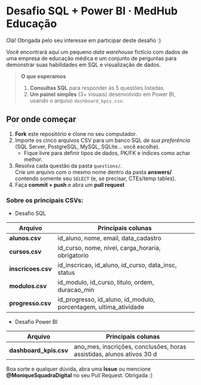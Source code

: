 # Desafio SQL + Power BI · MedHub Educação

Olá! Obrigada pelo seu interesse em participar deste desafio :) 

Você encontrará aqui um pequeno _data warehouse_ fictício com dados de uma empresa de educação médica e um conjunto de perguntas para demonstrar suas habilidades em SQL e visualização de dados.

> **O que esperamos**  
> 1. **Consultas SQL** para responder às 5 questões listadas.  
> 2. **Um painel simples** (3+ visuais) desenvolvido em Power BI, usando o arquivo `dashboard_kpis.csv`.


## Por onde começar

1. **Fork** este repositório e clone no seu computador.
2. Importe os cinco arquivos CSV para um banco SQL *de sua preferência*  
   (SQL Server, PostgreSQL, MySQL, SQLite… você escolhe).
   - Fique livre para definir tipos de dados, PK/FK e índices como achar melhor.
3. Resolva cada questão da pasta `questions/`.  
   Crie um arquivo com o mesmo nome dentro da pasta **answers/** contendo somente seu `SELECT` (e, se precisar, CTEs/temp tables).
4. Faça **commit + push** e abra um **pull request**


### Sobre os principais CSVs:

- Desafio SQL
  
| Arquivo | Principais colunas |
|---------|-------------------|
| **alunos.csv** | id_aluno, nome, email, data_cadastro |
| **cursos.csv** | id_curso, nome, nível, carga_horaria, obrigatorio |
| **inscricoes.csv** | id_inscricao, id_aluno, id_curso, data_insc, status |
| **modulos.csv** | id_modulo, id_curso, titulo, ordem, duracao_min |
| **progresso.csv** | id_progresso, id_aluno, id_modulo, porcentagem, ultima_atividade |

- Desafio Power BI
  
| Arquivo | Principais colunas |
|---------|-------------------|
| **dashboard_kpis.csv** | ano_mes, inscrições, conclusões, horas assistidas, alunos ativos 30 d |

Boa sorte e qualquer dúvida, abra uma **Issue** ou mencione **@MoniqueSquadraDigital** no seu Pull Request. 
Obrigada :)
